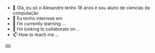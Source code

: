 - 👋 Ola, eu só o Alexandre tenho 18 anos e sou aluno de ciencias da computação
- 👀 Eu tenho interrese em 
- 🌱 I’m currently learning ...
- 💞️ I’m looking to collaborate on ...
- 📫 How to reach me ...

<!---
Zander404/Zander404 is a ✨ special ✨ repository because its `README.md` (this file) appears on your GitHub profile.
You can click the Preview link to take a look at your changes.
--->
00
